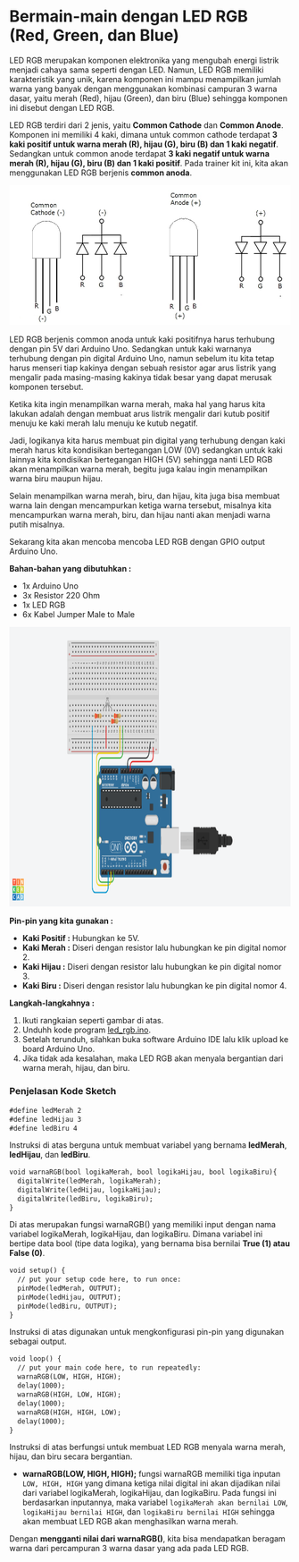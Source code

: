 # Bermain-main dengan LED RGB (Red, Green, dan Blue)

LED RGB merupakan komponen elektronika yang mengubah energi listrik menjadi cahaya sama seperti dengan LED. Namun, LED RGB memiliki karakteristik yang unik, karena komponen ini mampu menampilkan jumlah warna yang banyak dengan menggunakan kombinasi campuran 3 warna dasar, yaitu merah (Red), hijau (Green), dan biru (Blue) sehingga komponen ini disebut dengan LED RGB.

LED RGB terdiri dari 2 jenis, yaitu **Common Cathode** dan **Common Anode**. Komponen ini memiliki 4 kaki, dimana untuk common cathode terdapat **3 kaki positif untuk warna merah (R), hijau (G), biru (B) dan 1 kaki negatif**. Sedangkan untuk common anode terdapat **3 kaki negatif untuk warna merah (R), hijau (G), biru (B) dan 1 kaki positif**. Pada trainer kit ini, kita akan menggunakan LED RGB berjenis **common anoda**.

<p align="center">
<img src="/Gambar/led-rgb.jpg" height="250">
</p>

LED RGB berjenis common anoda untuk kaki positifnya harus terhubung dengan pin 5V dari Arduino Uno. Sedangkan untuk kaki warnanya terhubung dengan pin digital Arduino Uno, namun sebelum itu kita tetap harus menseri tiap kakinya dengan sebuah resistor agar arus listrik yang mengalir pada masing-masing kakinya tidak besar yang dapat merusak komponen tersebut.

Ketika kita ingin menampilkan warna merah, maka hal yang harus kita lakukan adalah dengan membuat arus listrik mengalir dari kutub positif menuju ke kaki merah lalu menuju ke kutub negatif. 

Jadi, logikanya kita harus membuat pin digital yang terhubung dengan kaki merah harus kita kondisikan bertegangan LOW (0V) sedangkan untuk kaki lainnya kita kondisikan bertegangan HIGH (5V) sehingga nanti LED RGB akan menampilkan warna merah, begitu juga kalau ingin menampilkan warna biru maupun hijau.

Selain menampilkan warna merah, biru, dan hijau, kita juga bisa membuat warna lain dengan mencampurkan ketiga warna tersebut, misalnya kita mencampurkan warna merah, biru, dan hijau nanti akan menjadi warna putih misalnya.

Sekarang kita akan mencoba mencoba LED RGB dengan GPIO output Arduino Uno.

**Bahan-bahan yang dibutuhkan :**
* 1x Arduino Uno
* 3x Resistor 220 Ohm
* 1x LED RGB
* 6x Kabel Jumper Male to Male

<p align="center">
<img src="/Gambar/rangkaian-led-rgb.png" height="500">
</p>

**Pin-pin yang kita gunakan :**
* **Kaki Positif :** Hubungkan ke 5V.
* **Kaki Merah :** Diseri dengan resistor lalu hubungkan ke pin digital nomor 2.
* **Kaki Hijau :** Diseri dengan resistor lalu hubungkan ke pin digital nomor 3.
* **Kaki Biru :** Diseri dengan resistor lalu hubungkan ke pin digital nomor 4.

**Langkah-langkahnya :**
1. Ikuti rangkaian seperti gambar di atas.
2. Unduhh kode program [led_rgb.ino](https://github.com/userdw/Trainer_Mikrokontroler_Arduino/blob/main/A_GPIO%20sebagai%20Digital%20Output/03_Bermain-main%20dengan%20LED%20RGB%20(Red%2C%20Green%2C%20dan%20Blue)/led_rgb.ino).
3. Setelah terunduh, silahkan buka software Arduino IDE lalu klik upload ke board Arduino Uno.
4. Jika tidak ada kesalahan, maka LED RGB akan menyala bergantian dari warna merah, hijau, dan biru.

### Penjelasan Kode Sketch

```
#define ledMerah 2
#define ledHijau 3
#define ledBiru 4
```
Instruksi di atas berguna untuk membuat variabel yang bernama **ledMerah**, **ledHijau**, dan **ledBiru**.

```
void warnaRGB(bool logikaMerah, bool logikaHijau, bool logikaBiru){
  digitalWrite(ledMerah, logikaMerah);
  digitalWrite(ledHijau, logikaHijau);
  digitalWrite(ledBiru, logikaBiru);
}
```
Di atas merupakan fungsi warnaRGB() yang memiliki input dengan nama variabel logikaMerah, logikaHijau, dan logikaBiru. Dimana variabel ini bertipe data bool (tipe data logika), yang bernama bisa bernilai **True (1) atau False (0)**.

```
void setup() {
  // put your setup code here, to run once:
  pinMode(ledMerah, OUTPUT);
  pinMode(ledHijau, OUTPUT);
  pinMode(ledBiru, OUTPUT);
}
```
Instruksi di atas digunakan untuk mengkonfigurasi pin-pin yang digunakan sebagai output.

```
void loop() {
  // put your main code here, to run repeatedly:
  warnaRGB(LOW, HIGH, HIGH);
  delay(1000);
  warnaRGB(HIGH, LOW, HIGH);
  delay(1000);
  warnaRGB(HIGH, HIGH, LOW);
  delay(1000);
}
```
Instruksi di atas berfungsi untuk membuat LED RGB menyala warna merah, hijau, dan biru secara bergantian.
* **warnaRGB(LOW, HIGH, HIGH);** fungsi warnaRGB memiliki tiga inputan ```LOW, HIGH, HIGH``` yang dimana ketiga nilai digital ini akan dijadikan nilai dari variabel logikaMerah, logikaHijau, dan logikaBiru. Pada fungsi ini berdasarkan inputannya, maka variabel ```logikaMerah akan bernilai LOW```, ```logikaHijau bernilai HIGH```, dan ```logikaBiru bernilai HIGH``` sehingga akan membuat LED RGB akan menghasilkan warna merah.

Dengan **mengganti nilai dari warnaRGB()**, kita bisa mendapatkan beragam warna dari percampuran 3 warna dasar yang ada pada LED RGB.

